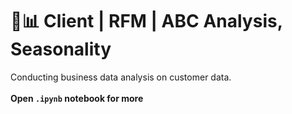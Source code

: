 # 💼📊 Client | RFM | ABC Analysis, Seasonality
Conducting business data analysis on customer data. <br><br>**Open `.ipynb` notebook for more**

